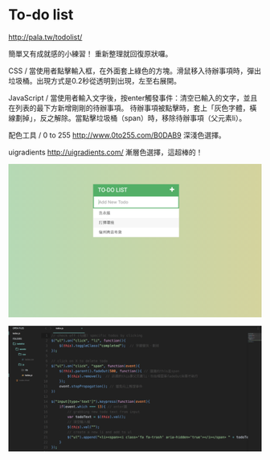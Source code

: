 # To-do list

http://pala.tw/todolist/

簡單又有成就感的小練習！
重新整理就回復原狀囉。

CSS /
當使用者點擊輸入框，在外面套上綠色的方塊。滑鼠移入待辦事項時，彈出垃圾桶。出現方式是0.2秒從透明到出現，左至右展開。

JavaScript /
當使用者輸入文字後，按enter觸發事件：清空已輸入的文字，並且在列表的最下方新增剛剛的待辦事項。
待辦事項被點擊時，套上「灰色字體，橫線劃掉」，反之解除。當點擊垃圾桶（span）時，移除待辦事項（父元素li）。

配色工具 /
0 to 255
http://www.0to255.com/B0DAB9
深淺色選擇。

uigradients
http://uigradients.com/
漸層色選擇，這超棒的！

![](https://raw.githubusercontent.com/hipala/todolist/gh-pages/todo-list-screenshot.png?raw=true)

![](https://raw.githubusercontent.com/hipala/todolist/gh-pages/todo-list-comment.png?raw=true)
